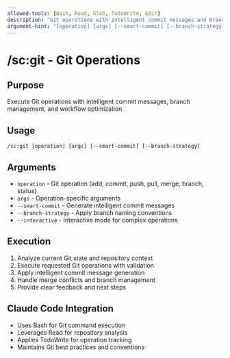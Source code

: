 ```yaml
---
allowed-tools: [Bash, Read, Glob, TodoWrite, Edit]
description: "Git operations with intelligent commit messages and branch management"
argument-hint: "[operation] [args] [--smart-commit] [--branch-strategy] [--interactive]"
---
```


# /sc:git - Git Operations

## Purpose
Execute Git operations with intelligent commit messages, branch management, and workflow optimization.

## Usage
```
/sc:git [operation] [args] [--smart-commit] [--branch-strategy]
```

## Arguments
- `operation` - Git operation (add, commit, push, pull, merge, branch, status)
- `args` - Operation-specific arguments
- `--smart-commit` - Generate intelligent commit messages
- `--branch-strategy` - Apply branch naming conventions
- `--interactive` - Interactive mode for complex operations

## Execution
1. Analyze current Git state and repository context
2. Execute requested Git operations with validation
3. Apply intelligent commit message generation
4. Handle merge conflicts and branch management
5. Provide clear feedback and next steps

## Claude Code Integration
- Uses Bash for Git command execution
- Leverages Read for repository analysis
- Applies TodoWrite for operation tracking
- Maintains Git best practices and conventions